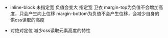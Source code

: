 - inline-block
未指定宽
负值会变大
指定宽 卫衣
margin-top为负值不会增加高度，只会产生向上位移
margin-bottom为负值不会产生位移，会减少自身的供css读取的高度

- 对绝对定位
减少css读取元素高度的特性